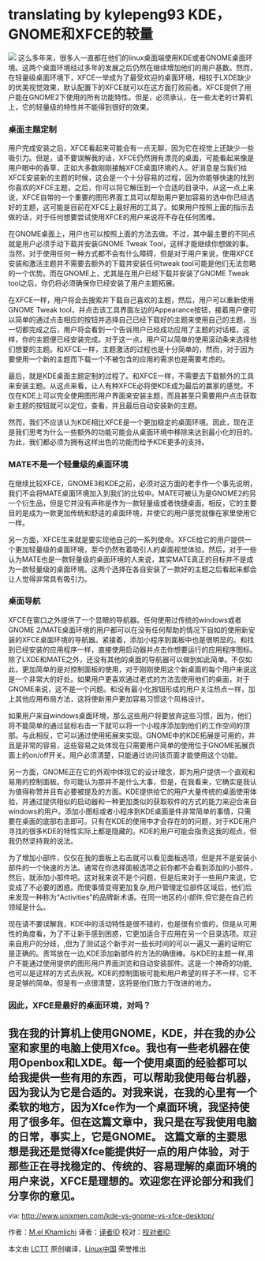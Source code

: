 translating by kylepeng93
KDE，GNOME和XFCE的较量
================================================================================
![](http://1426826955.rsc.cdn77.org/wp-content/uploads/2013/07/300px-Xfce_logo.svg_.png)
这么多年来，很多人一直都在他们的linux桌面端使用KDE或者GNOME桌面环境。这两个桌面环境经过多年的发展之后仍然在继续增加他们的用户基数。然而，在轻量级桌面环境下，XFCE一举成为了最受欢迎的桌面环境，相较于LXDE缺少的优美视觉效果，默认配置下的XFCE就可以在这方面打败前者。XFCE提供了用户能在GNOME2下使用的所有功能特性。但是，必须承认，在一些太老的计算机上，它的轻量级的特性并不能得到很好的效果。

### 桌面主题定制 ###
用户完成安装之后，XFCE看起来可能会有一点无聊，因为它在视觉上还缺少一些吸引力。但是，请不要误解我的话，XFCE仍然拥有漂亮的桌面，可能看起来像是用户眼中的香草，正如大多数刚刚接触XFCE桌面环境的人。好消息是当我们给XFCE安装新的主题的时候，这会是一个十分容易的过程，因为你能够快速的找到你喜欢的XFCE主题，之后，你可以将它解压到一个合适的目录中。从这一点上来说，XFCE自带的一个重要的图形界面工具可以帮助用户更加容易的选中你已经选好的主题，这可能是目前在XFCE上最好用的工具了。如果用户按照上面的指示去做的话，对于任何想要尝试使用XFCE的用户来说将不存在任何困难。

在GNOME桌面上，用户也可以按照上面的方法去做。不过，其中最主要的不同点就是用户必须手动下载并安装GNOME Tweak Tool，这样才能继续你想做的事。当然，对于使用任何一种方式都不会有什么障碍，但是对于用户来说，使用XFCE安装和激活主题并不需要去额外的下载并安装任何tweak tool可能是他们无法忽略的一个优势。而在GNOME上，尤其是在用户已经下载并安装了GNOME Tweak tool之后，你仍将必须确保你已经安装了用户主题拓展。

在XFCE一样，用户将会去搜索并下载自己喜欢的主题，然后，用户可以重新使用GNOME Tweak tool，并点击该工具界面左边的Appearance按钮，接着用户便可以简单的通过点击相应的按钮并选择自己已经下载好的主题来使用自己的主题，当一切都完成之后，用户将会看到一个告诉用户已经成功应用了主题的对话框，这样，你的主题便已经安装完成。对于这一点，用户可以简单的使用滚动条来选择他们想要的主题。和XFCE一样，主题激活的过程也是十分简单的，然而，对于因为要使用一个新的主题而下载一个不被包含的应用的需求也是需要考虑的。

最后，就是KDE桌面主题定制的过程了。和XFCE一样，不需要去下载额外的工具来安装主题。从这点来看，让人有种XFCE必将使KDE成为最后的赢家的感觉。不仅在KDE上可以完全使用图形用户界面来安装主题，而且甚至只需要用户点击获取新主题的按钮就可以定位，查看，并且最后自动安装新的主题。

然而，我们不应该认为KDE相比XFCE是一个更加稳定的桌面环境。因此，现在正是我们思考为什么一些额外的功能可能会从桌面环境中移除来达到最小化的目的。为此，我们都必须为拥有这样出色的功能而给予KDE更多的支持。

### MATE不是一个轻量级的桌面环境 ###
在继续比较XFCE，GNOME3和KDE之前，必须对这方面的老手作一个事先说明，我们不会将MATE桌面环境加入到我们的比较中。MATE可被认为是GNOME2的另一个衍生品，但是它并没有声称是作为一款轻量级或者快捷桌面。相反，它的主要目的是成为一款更加传统和舒适的桌面环境，并使它的用户感觉就像在家里使用它一样。

另一方面，XFCE生来就是要实现他自己的一系列使命。XFCE给它的用户提供一个更加轻量级的桌面环境，至今仍然有着吸引人的桌面视觉体验。然后，对于一些认为MATE也是一款轻量级的桌面环境的人来说，其实MATE真正的目标并不是成为一款轻量级的桌面环境。这两个选择在各自安装了一款好的主题之后看起来都会让人觉得非常具有吸引力。

### 桌面导航 ###
XFCE在窗口之外提供了一个显眼的导航器。任何使用过传统的windows或者GNOME 2/MATE桌面环境的用户都可以在没有任何帮助的情况下自如的使用新安装的XFCE桌面环境的导航器。紧接着，添加小程序到面板中也是很明显的。和找到已经安装的应用程序一样，直接使用启动器并点击你想要运行的应用程序图标。除了LXDE和MATE之外，还没有其他的桌面的导航器可以做到如此简单。不仅如此，更加简单的是对控制面板的使用，对于刚刚使用这个新桌面的每个用户来说这是一个非常大的好处。如果用户更喜欢通过老式的方法去使用他们的桌面，对于GNOME来说，这不是一个问题。和没有最小化按钮形成的用户关注热点一样，加上其他应用布局方法，这将使新用户更加容易习惯这个风格设计。

如果用户来自windows桌面环境，那么这些用户将要放弃这些习惯，因为，他们将不能简单的通过鼠标右击一下就可以将一个小程序添加到他们的工作空间的顶部。与此相反，它可以通过使用拓展来实现。GNOME中的KDE拓展是可用的，并且是非常的容易，这些容易之处体现在只需要用户简单的使用位于GNOME拓展页面上的on/off开关。用户必须清楚，只能通过访问该页面才能使用这个功能。

另一方面，GNOME正在它的外观中体现它的设计理念，即为用户提供一个直观和易用的控制面板。你可能认为那并不是什么大事，但是，在我看来，它确实是我认为值得称赞并且有必要被提及的方面。KDE提供给它的用户大量传统的桌面使用体验，并通过提供相似的启动器和一种更加类似的获取软件的方式的能力来迎合来自windows的用户。添加小图标或者小程序到KDE桌面是件非常简单的事情，只需要在桌面的底部右击即可。只有在KDE的使用中才会存在的的问题，对于KDE用户寻找的很多KDE的特性实际上都是隐藏的。KDE的用户可能会指责这我的观点，但我仍然坚持我的说法。

为了增加小部件，仅仅在我的面板上右击就可以看见面板选项，但是并不是安装小部件的一个快速的方法。通常在你选择面板选项之前你都不会看到添加的小部件，然后，就添加小部件吧。这对我来说不是个问题，但是后来对于一些用户来说，它变成了不必要的困惑。而使事情变得更加复杂,用户管理定位部件区域后，他们后来发现一种称为“Activities”的品牌新术语。在同一地区的小部件,但它是在自己的领域是什么。

现在请不要误解我，KDE中的活动特性是很不错的，也是很有价值的，但是从可用性的角度看，为了不让新手感到困惑，它更加适合于应用在另一个目录选项。欢迎来自用户的分歧，,但为了测试这个新手对一些长时间的可以一遍又一遍的证明它是正确的。责骂放在一边,KDE添加新部件的方法的确很棒。与KDE的主题一样,用户不能通过使用提供的图形用户界面浏览和自动安装部件。这是一个神奇的功能,也可以是这样的方式去庆祝。KDE的控制面板可能和用户希望的样子不一样，它不是足够的简单。但是有一点很清楚，这将是他们致力于改进的地方。

### 因此，XFCE是最好的桌面环境，对吗？ ###
我在我的计算机上使用GNOME，KDE，并在我的办公室和家里的电脑上使用Xfce。我也有一些老机器在使用Openbox和LXDE。每一个使用桌面的经验都可以给我提供一些有用的东西，可以帮助我使用每台机器，因为我认为它是合适的。对我来说，在我的心里有一个柔软的地方，因为Xfce作为一个桌面环境，我坚持使用了很多年。但在这篇文章中，我只是在写我使用电脑的日常，事实上，它是GNOME。
这篇文章的主要思想是我还是觉得Xfce能提供好一点的用户体验，对于那些正在寻找稳定的、传统的、容易理解的桌面环境的用户来说，XFCE是理想的。欢迎您在评论部分和我们分享你的意见。
--------------------------------------------------------------------------------

via: http://www.unixmen.com/kde-vs-gnome-vs-xfce-desktop/

作者：[M.el Khamlichi][a]
译者：[译者ID](https://github.com/译者ID)
校对：[校对者ID](https://github.com/校对者ID)

本文由 [LCTT](https://github.com/LCTT/TranslateProject) 原创编译，[Linux中国](https://linux.cn/) 荣誉推出

[a]:http://www.unixmen.com/author/pirat9/

